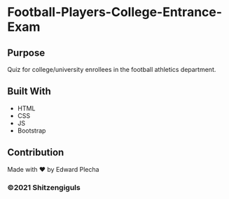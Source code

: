 # Football-Players-College-Entrance-Exam

## Purpose
Quiz for college/university enrollees in the football athletics department.

## Built With
* HTML
* CSS
* JS
* Bootstrap

## Contribution
Made with ❤️ by Edward Plecha

### ©️2021 Shitzengiguls